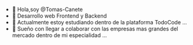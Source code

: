 - 👋 Hola,soy  @Tomas-Canete 
- 👀 Desarrollo web Frontend y Backend 
- 🌱 Actualmente estoy estudiando dentro de la plataforma TodoCode ...
- 💞️ Sueño con llegar a colaborar con las empresas mas grandes del mercado dentro de mi especialidad ...


<!---
Tomas-Canete/Tomas-Canete is a ✨ special ✨ repository because its `README.md` (this file) appears on your GitHub profile.
You can click the Preview link to take a look at your changes.
--->
